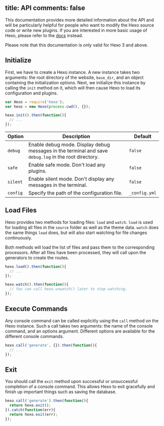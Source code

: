 title: API
comments: false
---
This documentation provides more detailed information about the API and will be particularly helpful for people who want to modify the Hexo source code or write new plugins. If you are interested in more basic usage of Hexo, please refer to the [docs](../docs) instead.

Please note that this documentation is only valid for Hexo 3 and above.

## Initialize

First, we have to create a Hexo instance. A new instance takes two arguments: the root directory of the website, `base_dir`, and an object containing the initialization options. Next, we initialize this instance by calling the `init` method on it, which will then cause Hexo to load its configuration and plugins.

``` js
var Hexo = require('hexo');
var hexo = new Hexo(process.cwd(), {});

hexo.init().then(function(){
  // ...
});
```

Option | Description | Default
--- | --- | ---
`debug` | Enable debug mode. Display debug messages in the terminal and save `debug.log` in the root directory. | `false`
`safe` | Enable safe mode. Don't load any plugins. | `false`
`silent` | Enable silent mode. Don't display any messages in the terminal. | `false`
`config` | Specify the path of the configuration file. | `_config.yml`

## Load Files

Hexo provides two methods for loading files: `load` and `watch`. `load` is used for loading all files in the `source` folder as well as the theme data. `watch` does the same things `load` does, but will also start watching for file changes continuously.

Both methods will load the list of files and pass them to the corresponding processors. After all files have been processed, they will call upon the generators to create the routes.

``` js
hexo.load().then(function(){
  // ...
});

hexo.watch().then(function(){
  // You can call hexo.unwatch() later to stop watching.
});
```

## Execute Commands

Any console command can be called explicitly using the `call` method on the Hexo instance. Such a call takes two arguments: the name of the console command, and an options argument. Different options are available for the different console commands.

``` js
hexo.call('generate', {}).then(function(){
  // ...
});
```

## Exit

You should call the `exit` method upon successful or unsuccessful completion of a console command. This allows Hexo to exit gracefully and finish up important things such as saving the database.

``` js
hexo.call('generate').then(function(){
  return hexo.exit();
}).catch(function(err){
  return hexo.exit(err);
});
```
